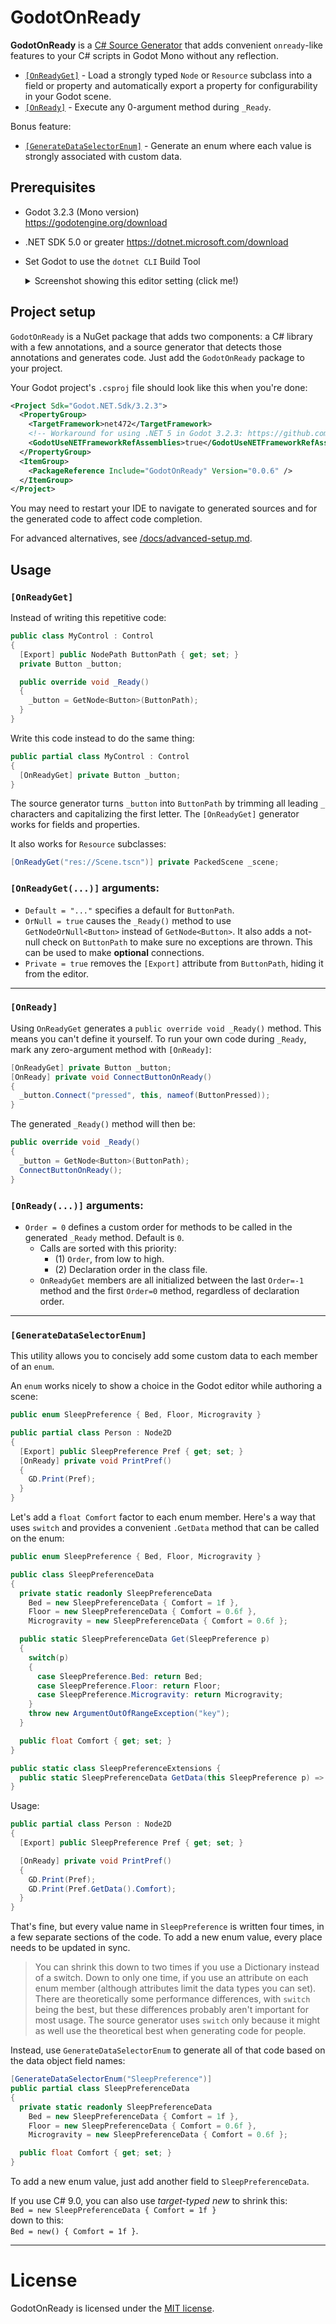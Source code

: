 # GodotOnReady

**GodotOnReady** is a [C# Source Generator] that adds convenient `onready`-like
features to your C# scripts in Godot Mono without any reflection.

* [`[OnReadyGet]`](#onreadyget) - Load a strongly typed `Node` or `Resource`
  subclass into a field or property and automatically export a property for
  configurability in your Godot scene.
* [`[OnReady]`](#OnReady) - Execute any 0-argument method during `_Ready`.

Bonus feature:

* [`[GenerateDataSelectorEnum]`](#GenerateDataSelectorEnum) - Generate an enum
  where each value is strongly associated with custom data.

## Prerequisites

* Godot 3.2.3 (Mono version)  
  <https://godotengine.org/download>

* .NET SDK 5.0 or greater
  <https://dotnet.microsoft.com/download>

* Set Godot to use the `dotnet CLI` Build Tool  
  <details><summary>Screenshot showing this editor setting (click me!)</summary>

  ![](docs/img/EditorSettings-BuildTool-cli.png)

  </details>

## Project setup

`GodotOnReady` is a NuGet package that adds two components: a C# library with a
few annotations, and a source generator that detects those annotations and
generates code. Just add the `GodotOnReady` package to your project.

Your Godot project's `.csproj` file should look like this when you're done:

```xml
<Project Sdk="Godot.NET.Sdk/3.2.3">
  <PropertyGroup>
    <TargetFramework>net472</TargetFramework>
    <!-- Workaround for using .NET 5 in Godot 3.2.3: https://github.com/godotengine/godot/issues/43717#issuecomment-739422982 -->
    <GodotUseNETFrameworkRefAssemblies>true</GodotUseNETFrameworkRefAssemblies>
  </PropertyGroup>
  <ItemGroup>
    <PackageReference Include="GodotOnReady" Version="0.0.6" />
  </ItemGroup>
</Project>
```

You may need to restart your IDE to navigate to generated sources and for the
generated code to affect code completion.

For advanced alternatives, see
[/docs/advanced-setup.md](/docs/advanced-setup.md).

## Usage

### `[OnReadyGet]`

Instead of writing this repetitive code:

```cs
public class MyControl : Control
{
  [Export] public NodePath ButtonPath { get; set; }
  private Button _button;

  public override void _Ready()
  {
    _button = GetNode<Button>(ButtonPath);
  }
}
```

Write this code instead to do the same thing:

```cs
public partial class MyControl : Control
{
  [OnReadyGet] private Button _button;
}
```

The source generator turns `_button` into `ButtonPath` by trimming all leading
`_` characters and capitalizing the first letter. The `[OnReadyGet]` generator
works for fields and properties.

It also works for `Resource` subclasses:

```cs
[OnReadyGet("res://Scene.tscn")] private PackedScene _scene;
```

### `[OnReadyGet(...)]` arguments:

* `Default = "..."` specifies a default for `ButtonPath`.
* `OrNull = true` causes the `_Ready()` method to use `GetNodeOrNull<Button>`
  instead of `GetNode<Button>`. It also adds a not-null check on `ButtonPath` to
  make sure no exceptions are thrown. This can be used to make **optional**
  connections.
* `Private = true` removes the `[Export]` attribute from `ButtonPath`, hiding it
  from the editor.

---

### `[OnReady]`

Using `OnReadyGet` generates a `public override void _Ready()` method. This
means you can't define it yourself. To run your own code during `_Ready`, mark
any zero-argument method with `[OnReady]`:

```cs
[OnReadyGet] private Button _button;
[OnReady] private void ConnectButtonOnReady()
{
  _button.Connect("pressed", this, nameof(ButtonPressed));
}
```

The generated `_Ready()` method will then be:

```cs
public override void _Ready()
{
  _button = GetNode<Button>(ButtonPath);
  ConnectButtonOnReady();
}
```

### `[OnReady(...)]` arguments:

* `Order = 0` defines a custom order for methods to be called in the generated
  `_Ready` method. Default is `0`.
  * Calls are sorted with this priority:
    * (1) `Order`, from low to high.
    * (2) Declaration order in the class file.
  * `OnReadyGet` members are all initialized between the last `Order=-1` method
    and the first `Order=0` method, regardless of declaration order.

---

### `[GenerateDataSelectorEnum]`

This utility allows you to concisely add some custom data to each member of an
`enum`.

An `enum` works nicely to show a choice in the Godot editor while authoring a
scene:

```cs
public enum SleepPreference { Bed, Floor, Microgravity }

public partial class Person : Node2D
{
  [Export] public SleepPreference Pref { get; set; }
  [OnReady] private void PrintPref()
  {
    GD.Print(Pref);
  }
}
```

Let's add a `float Comfort` factor to each enum member. Here's a way that uses
`switch` and provides a convenient `.GetData` method that can be called on the
enum:

```cs
public enum SleepPreference { Bed, Floor, Microgravity }

public class SleepPreferenceData
{
  private static readonly SleepPreferenceData
    Bed = new SleepPreferenceData { Comfort = 1f },
    Floor = new SleepPreferenceData { Comfort = 0.6f },
    Microgravity = new SleepPreferenceData { Comfort = 0.6f };

  public static SleepPreferenceData Get(SleepPreference p)
  {
    switch(p)
    {
      case SleepPreference.Bed: return Bed;
      case SleepPreference.Floor: return Floor;
      case SleepPreference.Microgravity: return Microgravity;
    }
    throw new ArgumentOutOfRangeException("key");
  }

  public float Comfort { get; set; }
}

public static class SleepPreferenceExtensions {
  public static SleepPreferenceData GetData(this SleepPreference p) => SleepPreferenceData.Get(p);
}
```

Usage:

```cs
public partial class Person : Node2D
{
  [Export] public SleepPreference Pref { get; set; }

  [OnReady] private void PrintPref()
  {
    GD.Print(Pref);
    GD.Print(Pref.GetData().Comfort);
  }
}
```

That's fine, but every value name in `SleepPreference` is written four times, in
a few separate sections of the code. To add a new enum value, every place needs
to be updated in sync.

> You can shrink this down to two times if you use a Dictionary instead of a
> switch. Down to only one time, if you use an attribute on each enum member
> (although attributes limit the data types you can set). There are
> theoretically some performance differences, with `switch` being the best, but
> these differences probably aren't important for most usage. The source
> generator uses `switch` only because it might as well use the theoretical best
> when generating code for people.

Instead, use `GenerateDataSelectorEnum` to generate all of that code based on
the data object field names:

```cs
[GenerateDataSelectorEnum("SleepPreference")]
public partial class SleepPreferenceData
{
  private static readonly SleepPreferenceData
    Bed = new SleepPreferenceData { Comfort = 1f },
    Floor = new SleepPreferenceData { Comfort = 0.6f },
    Microgravity = new SleepPreferenceData { Comfort = 0.6f };

  public float Comfort { get; set; }
}
```

To add a new enum value, just add another field to `SleepPreferenceData`.

If you use C# 9.0, you can also use *target-typed new* to shrink this:  
`Bed = new SleepPreferenceData { Comfort = 1f }`  
down to this:  
`Bed = new() { Comfort = 1f }`.

---

# License

GodotOnReady is licensed under the [MIT license](LICENSE).


[C# Source Generator]: https://devblogs.microsoft.com/dotnet/new-c-source-generator-samples/
